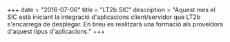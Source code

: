 +++
date        = "2016-07-06"
title       = "LT2b SIC"
description = "Aquest mes el SIC està iniciant la integració d'aplicacions client/servidor que LT2b s'encarrega de desplegar. En breu es realitzarà una formació als proveïdors d'aquest tipus d'aplicacions."
+++
